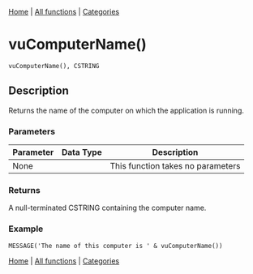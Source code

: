[Home](../index.md) | [All functions](index.md) | [Categories](../categories/index.md)

# vuComputerName()

```Prototype
vuComputerName(), CSTRING
```


## Description
Returns the name of the computer on which the application is running.

### Parameters

| Parameter | Data Type | Description |
|-----------|-----------|-------------|
| None      |          | This function takes no parameters |

### Returns
A null-terminated CSTRING containing the computer name.

### Example

```Clarion
MESSAGE('The name of this computer is ' & vuComputerName())
```

[Home](../index.md) | [All functions](index.md) | [Categories](../categories/index.md)
